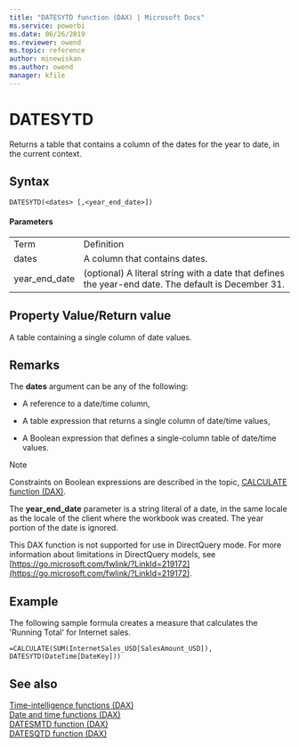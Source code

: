 ```yaml
---
title: "DATESYTD function (DAX) | Microsoft Docs"
ms.service: powerbi 
ms.date: 06/26/2019
ms.reviewer: owend
ms.topic: reference
author: minewiskan
ms.author: owend
manager: kfile
---
```

# DATESYTD
Returns a table that contains a column of the dates for the year to date, in the current context.  
  
## Syntax  
  
```dax
DATESYTD(<dates> [,<year_end_date>])  
```
  
#### Parameters  
  
|||  
|-|-|  
|Term|Definition|  
|dates|A column that contains dates.|  
|year_end_date|(optional) A literal string with a date that defines the year-end date. The default is December 31.|  
  
## Property Value/Return value  
A table containing a single column of date values.  
  
## Remarks  
The **dates** argument can be any of the following:  
  
-   A reference to a date/time column,  
  
-   A table expression that returns a single column of date/time values,  
  
-   A Boolean expression that defines a single-column table of date/time values.  
  
> [!NOTE]  
> Constraints on Boolean expressions are described in the topic, [CALCULATE function &#40;DAX&#41;](calculate-function-dax.md).  
  
The **year_end_date** parameter is a string literal of a date, in the same locale as the locale of the client where the workbook was created. The year portion of the date is ignored.  
  
This DAX function is not supported for use in DirectQuery mode. For more information about limitations in DirectQuery models, see  [https://go.microsoft.com/fwlink/?LinkId=219172](https://go.microsoft.com/fwlink/?LinkId=219172).  
  
## Example  
The following sample formula creates a measure that calculates the 'Running Total' for Internet sales.  
  
```dax
=CALCULATE(SUM(InternetSales_USD[SalesAmount_USD]), DATESYTD(DateTime[DateKey]))  
```
  
## See also  
[Time-intelligence functions &#40;DAX&#41;](time-intelligence-functions-dax.md)  
[Date and time functions &#40;DAX&#41;](date-and-time-functions-dax.md)  
[DATESMTD function &#40;DAX&#41;](datesmtd-function-dax.md)  
[DATESQTD function &#40;DAX&#41;](datesqtd-function-dax.md)  
 
  
